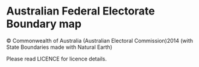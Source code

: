 Australian Federal Electorate Boundary map 
=====================
© Commonwealth of Australia (Australian Electoral Commission)2014
(with State Boundaries made with Natural Earth)

Please read LICENCE for licence details.
